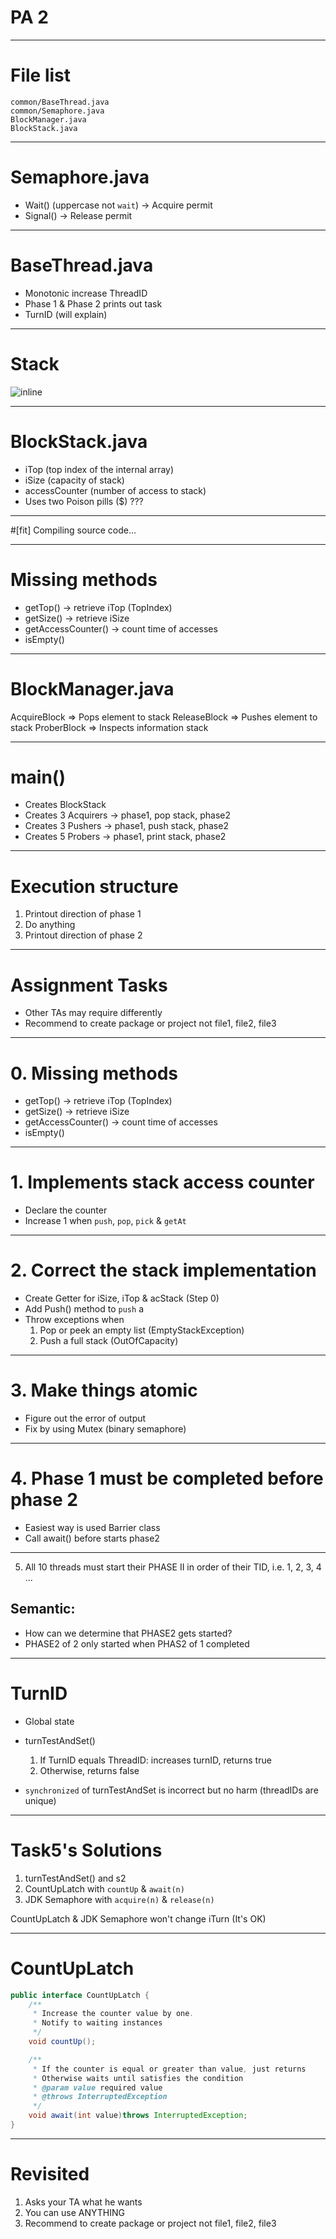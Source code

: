# PA 2

---
# File list
    common/BaseThread.java
    common/Semaphore.java
    BlockManager.java
    BlockStack.java

---
# Semaphore.java
- Wait() (uppercase not `wait`) -> Acquire permit
- Signal() -> Release permit

---
# BaseThread.java
- Monotonic increase ThreadID
- Phase 1 & Phase 2 prints out task
- TurnID (will explain)

---
# Stack
![inline](http://goo.gl/az5DW1)

---
# BlockStack.java
- iTop (top index of the internal array)
- iSize (capacity of stack)
- accessCounter (number of access to stack)
- Uses two Poison pills ($) ???

---
#[fit] Compiling source code...

---
# Missing methods
- getTop() -> retrieve iTop (TopIndex)
- getSize() -> retrieve iSize
- getAccessCounter() -> count time of accesses
- isEmpty()

---
# BlockManager.java
AcquireBlock => Pops element to stack
ReleaseBlock => Pushes element to stack
ProberBlock => Inspects information stack

---
# main()
- Creates BlockStack
- Creates 3 Acquirers
    -> phase1, pop stack, phase2
- Creates 3 Pushers 
    -> phase1, push stack, phase2
- Creates 5 Probers 
    -> phase1, print stack, phase2

---
# Execution structure
1. Printout direction of phase 1
2. Do anything
3. Printout direction of phase 2

---
# Assignment Tasks
- Other TAs may require differently
- Recommend to create package or project not file1, file2, file3

---
# 0. Missing methods
- getTop() -> retrieve iTop (TopIndex)
- getSize() -> retrieve iSize
- getAccessCounter() -> count time of accesses
- isEmpty()

---
# 1. Implements stack access counter
- Declare the counter 
- Increase 1 when `push`, `pop`, `pick` & `getAt`

---
# 2. Correct the stack implementation
- Create Getter for iSize, iTop & acStack (Step 0)
- Add Push() method to `push` a
- Throw exceptions when
  1. Pop or peek an empty list (EmptyStackException)
  2. Push a full stack (OutOfCapacity)

---
# 3. Make things atomic
- Figure out the error of output
- Fix by using Mutex (binary semaphore)  

---
# 4. Phase 1 must be completed before phase 2
- Easiest way is used Barrier class 
- Call await() before starts phase2

---
5. All 10 threads must start their PHASE II in order of their TID, i.e. 1, 2, 3, 4 ...

## Semantic:
- How can we determine that PHASE2 gets started?
- PHASE2 of 2 only started when PHAS2 of 1 completed

---
# TurnID
- Global state
- turnTestAndSet() 
  1. If TurnID equals ThreadID: increases turnID, returns true
  2. Otherwise, returns false

- `synchronized` of turnTestAndSet is incorrect but no harm (threadIDs are unique)

---
# Task5's Solutions
1. turnTestAndSet() and s2
2. CountUpLatch with `countUp` & `await(n)`
3. JDK Semaphore with `acquire(n)` & `release(n)`

CountUpLatch & JDK Semaphore won't change iTurn (It's OK)

---
# CountUpLatch
```java
public interface CountUpLatch {
    /**
     * Increase the counter value by one.
     * Notify to waiting instances
     */
    void countUp();

    /**
     * If the counter is equal or greater than value, just returns
     * Otherwise waits until satisfies the condition
     * @param value required value
     * @throws InterruptedException
     */
    void await(int value)throws InterruptedException;
}
```

---
# Revisited
1. Asks your TA what he wants
2. You can use ANYTHING
3. Recommend to create package or project not file1, file2, file3